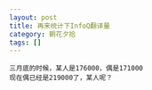 ```yaml
---
layout: post
title: 再来统计下InfoQ翻译量
category: 朝花夕拾
tags: []
---
```


	三月底的时候，某人是176000，偶是171000
	现在偶已经是219000了，某人呢？ 